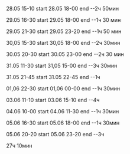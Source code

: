 28.05 15-10 start
28.05 18-00 end
--2ч 50мин

29.05 16-30 start
29.05 18-00 end
--1ч 30 мин

29.05 21-30 start
29.05 23-20 end
--1ч 50 мин

30,05 15-30 start
30,05 18-00 end
--2ч 30мин

30.05 20-30 start
30.05 23-00 end
--2ч 30 мин

31.05 11-30 start
31,05 15-00 end
--3ч 30мин

31.05 21-45 start
31.05 22-45 end
--1ч

01,06 22-30 start
01,06 00-00 end
--1ч 30мин

03.06 11-10 start
03.06 15-10 end
--4ч

04.06 10-00 start
04.06 11-30 end
--1ч 30мин

05.06 16-30 start
05.06 18-00 end
--1ч 30мин

05.06 20-20 start
05.06 23-20 end
--3ч

27ч 10мин
